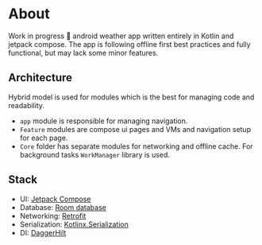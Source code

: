 # About
Work in progress 🚧 android weather app written entirely in Kotlin and jetpack compose. The app is following offline first best practices and fully functional, but may lack some minor features.
## Architecture
Hybrid model is used for modules which is the best for managing code and readability.
* `app` module is responsible for managing navigation.
* `Feature` modules are compose ui pages and VMs and navigation setup for each page.
* `Core` folder has separate modules for networking and offline cache.
For background tasks `WorkManager` library is used.
## Stack
* UI: [Jetpack Compose]()
* Database: [Room database]()
* Networking: [Retrofit]()
* Serialization: [Kotlinx.Serialization]()
* DI: [DaggerHilt]()